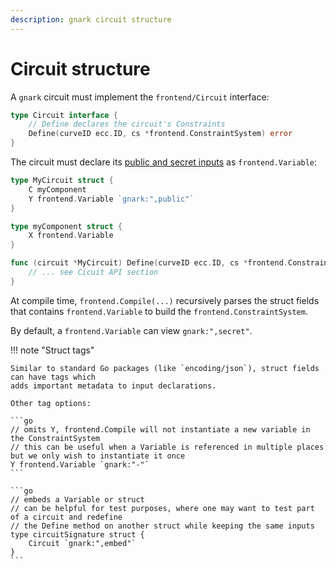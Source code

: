 ```yaml
---
description: gnark circuit structure
---
```


# Circuit structure

A `gnark` circuit must implement the `frontend/Circuit` interface:

```go
type Circuit interface {
    // Define declares the circuit's Constraints
    Define(curveID ecc.ID, cs *frontend.ConstraintSystem) error
}
```

The circuit must declare its
[public and secret inputs](../../Concepts/zkp.md#public-and-secret-inputs) as `frontend.Variable`:

```go
type MyCircuit struct {
    C myComponent
    Y frontend.Variable `gnark:",public"`
}

type myComponent struct {
    X frontend.Variable
}

func (circuit *MyCircuit) Define(curveID ecc.ID, cs *frontend.ConstraintSystem) error {
    // ... see Cicuit API section
}
```

At compile time, `frontend.Compile(...)` recursively parses the struct fields that contains
`frontend.Variable` to build the `frontend.ConstraintSystem`.

By default, a `frontend.Variable` can view `gnark:",secret"`.

!!! note "Struct tags"

    Similar to standard Go packages (like `encoding/json`), struct fields can have tags which
    adds important metadata to input declarations.

    Other tag options:

    ```go
    // omits Y, frontend.Compile will not instantiate a new variable in the ConstraintSystem
    // this can be useful when a Variable is referenced in multiple places but we only wish to instantiate it once
    Y frontend.Variable `gnark:"-"`
    ```

    ```go
    // embeds a Variable or struct
    // can be helpful for test purposes, where one may want to test part of a circuit and redefine
    // the Define method on another struct while keeping the same inputs
    type circuitSignature struct {
        Circuit `gnark:",embed"`
    }
    ```
